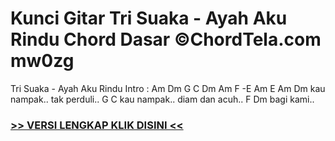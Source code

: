 
 # Kunci Gitar Tri Suaka - Ayah Aku Rindu Chord Dasar ©ChordTela.com mw0zg


Tri Suaka - Ayah Aku Rindu Intro : Am Dm G C Dm Am F -E Am E Am Dm kau nampak.. tak perduli.. G C kau nampak.. diam dan acuh.. F Dm bagi kami..

###  <a href="https://shortlighzx.web.app?sq=Kunci Gitar Tri Suaka - Ayah Aku Rindu Chord Dasar ©ChordTela.com"> >> VERSI LENGKAP KLIK DISINI << </a>
